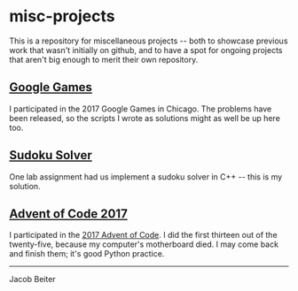 misc-projects
============

This is a repository for miscellaneous projects -- both to showcase previous work that wasn't initially on github, and to have a spot for ongoing projects that aren't big enough to merit their own repository.

[Google Games](https://github.com/jcbbeiter/misc-projects/tree/master/google_games)
------------
I participated in the 2017 Google Games in Chicago. The problems have been released, so the scripts I wrote as solutions might as well be up here too. 

[Sudoku Solver](https://github.com/jcbbeiter/misc-projects/tree/master/sudoku_solver)
-------------
One lab assignment had us implement a sudoku solver in C++ -- this is my solution.

[Advent of Code 2017](https://github.com/jcbbeiter/misc-projects/tree/master/advent_of_code_2017)
-------------
I participated in the [2017 Advent of Code](http://adventofcode.com/2017). I did the first thirteen out of the twenty-five, because my computer's motherboard died. I may come back and finish them; it's good Python practice.


----------
Jacob Beiter

